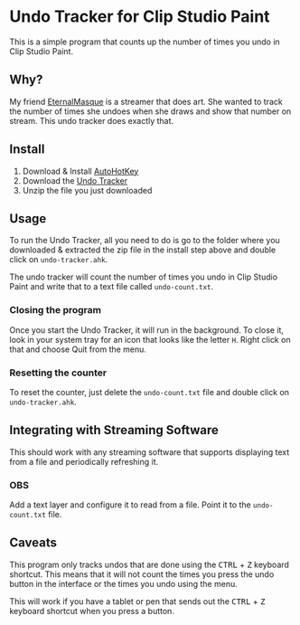 # Undo Tracker for Clip Studio Paint

This is a simple program that counts up the number of times you undo in Clip
Studio Paint.

## Why?

My friend [EternalMasque](https://www.twitch.tv/eternalmasque) is a streamer
that does art. She wanted to track the number of times she undoes when she draws
and show that number on stream. This undo tracker does exactly that.

## Install

1.  Download & Install [AutoHotKey](https://www.autohotkey.com/)
1.  Download the [Undo Tracker](https://github.com/dotboris/clip-studio-pain-undo-tracker/archive/master.zip)
1.  Unzip the file you just downloaded

## Usage

To run the Undo Tracker, all you need to do is go to the folder where you
downloaded & extracted the zip file in the install step above and double click
on `undo-tracker.ahk`.

The undo tracker will count the number of times you undo in Clip Studio Paint
and write that to a text file called `undo-count.txt`.

### Closing the program

Once you start the Undo Tracker, it will run in the background. To close it,
look in your system tray for an icon that looks like the letter `H`. Right click
on that and choose Quit from the menu.

### Resetting the counter

To reset the counter, just delete the `undo-count.txt` file and double click on
`undo-tracker.ahk`.

## Integrating with Streaming Software

This should work with any streaming software that supports displaying text from
a file and periodically refreshing it.

### OBS

Add a text layer and configure it to read from a file. Point it to the
`undo-count.txt` file.

## Caveats

This program only tracks undos that are done using the <kbd>CTRL</kbd> +
<kbd>Z</kbd> keyboard shortcut. This means that it will not count the times you
press the undo button in the interface or the times you undo using the menu.

This will work if you have a tablet or pen that sends out the <kbd>CTRL</kbd> +
<kbd>Z</kbd> keyboard shortcut when you press a button.
